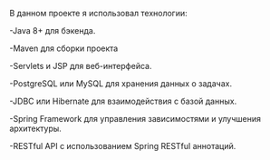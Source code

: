 В данном проекте я использовал технологии: 

-Java 8+ для бэкенда. 

-Maven для сборки проекта

-Servlets и JSP для веб-интерфейса.

-PostgreSQL или MySQL для хранения данных о задачах.

-JDBC или Hibernate для взаимодействия с базой данных.

-Spring Framework для управления зависимостями и улучшения архитектуры.

-RESTful API с использованием Spring RESTful аннотаций.
